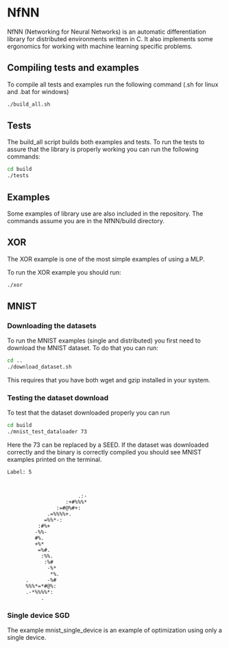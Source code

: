 # NfNN

NfNN (Networking for Neural Networks) is an automatic differentiation
library for distributed environments written in C. It also implements
some ergonomics for working with machine learning specific problems.

## Compiling tests and examples

To compile all tests and examples run the following command (.sh for
linux and .bat for windows)

```bash
./build_all.sh
```

## Tests

The build_all script builds both examples and tests. To run the tests
to assure that the library is properly working you can run the following
commands:

```bash
cd build
./tests
```

## Examples

Some examples of library use are also included in the repository.
The commands assume you are in the NfNN/build directory.

## XOR

The XOR example is one of the most simple examples of using a MLP.

To run the XOR example you should run:

```bash
./xor
```

## MNIST

### Downloading the datasets

To run the MNIST examples (single and distributed) you first need
to download the MNIST dataset. To do that you can run:

```bash
cd ..
./download_dataset.sh
```

This requires that you have both wget and gzip installed in your system.

### Testing the dataset download

To test that the dataset downloaded properly you can run

```bash
cd build
./mnist_test_dataloader 73
```

Here the 73 can be replaced by a SEED. If the dataset was downloaded
correctly and the binary is correctly compiled you should see MNIST
examples printed on the terminal.

```
Label: 5
                            
                            
                            
                       .:-  
                   :+#%%%*  
                :=#@%#+:    
             .=%%%%+.       
            =%%*-:          
          :#%+              
         -%%-               
         #%.                
         +%*                
          =%#.              
           :%%.             
            :%#             
             -%*            
              *%.           
      .      -%#            
      %%%*=*#@%:            
      .-*%%%%*:             
           .                
```

### Single device SGD

The example mnist_single_device is an example of optimization
using only a single device.


